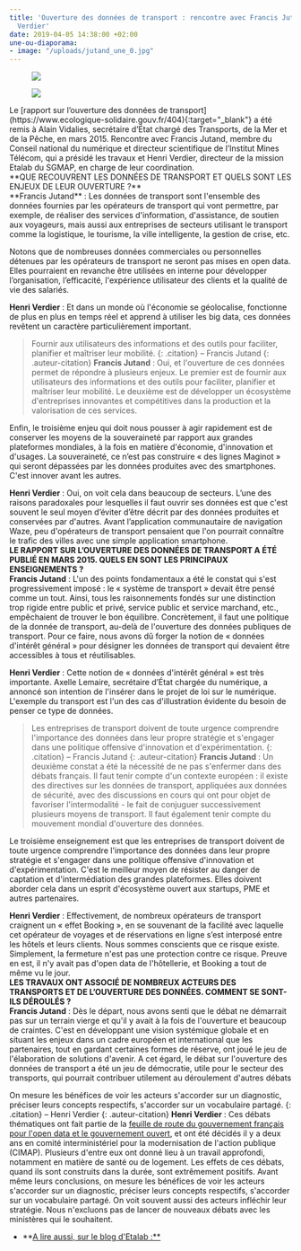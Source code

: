 ```yaml
---
title: 'Ouverture des données de transport : rencontre avec Francis Jutand et Henri
  Verdier'
date: 2019-04-05 14:38:00 +02:00
une-ou-diaporama:
- image: "/uploads/jutand_une_0.jpg"
---
```


<figure class='image-left' style='width: 30%; margin-right: 5px;'><img src="/uploads/f-jutand-0585-_0.jpg"/></figure><figure class='image-left' style='width: 30%; margin-right: 10px;'><img src="/uploads/henriverdier_03.jpg"/></figure>
Le [rapport sur l’ouverture des données de transport](https://www.ecologique-solidaire.gouv.fr/404){:target="_blank"} a été remis à Alain Vidalies, secrétaire d’État chargé des Transports, de la Mer et de la Pêche, en mars 2015. Rencontre avec Francis Jutand, membre du Conseil national du numérique et directeur scientifique de l’Institut Mines Télécom, qui a présidé les travaux et Henri Verdier, directeur de la mission Etalab du SGMAP, en charge de leur coordination.
<br>
**QUE RECOUVRENT LES DONNÉES DE TRANSPORT ET QUELS SONT LES ENJEUX DE LEUR OUVERTURE ?**
<br>
**Francis Jutand** : Les données de transport sont l'ensemble des données fournies par les opérateurs de transport qui vont permettre, par exemple, de réaliser des services d'information, d'assistance, de soutien aux voyageurs, mais aussi aux entreprises de secteurs utilisant le transport comme la logistique, le tourisme, la ville intelligente, la gestion de crise, etc.

Notons que de nombreuses données commerciales ou personnelles détenues par les opérateurs de transport ne seront pas mises en open data. Elles pourraient en revanche être utilisées en interne pour développer l’organisation, l’efficacité, l'expérience utilisateur des clients et la qualité de vie des salariés.

**Henri Verdier** : Et dans un monde où l'économie se géolocalise, fonctionne de plus en plus en temps réel et apprend à utiliser les big data, ces données revêtent un caractère particulièrement important.

> Fournir aux utilisateurs des informations et des outils pour faciliter, planifier et maîtriser leur mobilité.
{: .citation}
– Francis Jutand
{: .auteur-citation}
**Francis Jutand** : Oui, et l'ouverture de ces données permet de répondre à plusieurs enjeux. Le premier est de fournir aux utilisateurs des informations et des outils pour faciliter, planifier et maîtriser leur mobilité. Le deuxième est de développer un écosystème d'entreprises innovantes et compétitives dans la production et la valorisation de ces services.

Enfin, le troisième enjeu qui doit nous pousser à agir rapidement est de conserver les moyens de la souveraineté par rapport aux grandes plateformes mondiales, à la fois en matière d'économie, d'innovation et d'usages. La souveraineté, ce n’est pas construire  « des lignes Maginot » qui seront dépassées par les données produites avec des smartphones. C'est innover avant les autres.

**Henri Verdier** : Oui, on voit cela dans beaucoup de secteurs. L’une des raisons paradoxales pour lesquelles il faut ouvrir ses données est que c'est souvent le seul moyen d’éviter d’être décrit par des données produites et conservées par d'autres. Avant l’application communautaire de navigation Waze, peu d'opérateurs de transport pensaient que l'on pourrait connaître le trafic des villes avec une simple application smartphone.
<br>
**LE RAPPORT SUR L’OUVERTURE DES DONNÉES DE TRANSPORT A ÉTÉ PUBLIÉ EN MARS 2015. QUELS EN SONT LES PRINCIPAUX ENSEIGNEMENTS ?**
<br>
**Francis Jutand** : L'un des points fondamentaux a été le constat qui s'est progressivement imposé : le « système de transport » devait être pensé comme un tout. Ainsi, tous les raisonnements fondés sur une distinction trop rigide entre public et privé, service public et service marchand, etc., empêchaient de trouver le bon équilibre. Concrètement, il faut une politique de la donnée de transport, au-delà de l'ouverture des données publiques de transport. Pour ce faire, nous avons dû forger la notion de « données d'intérêt général » pour désigner les données de transport qui devaient être accessibles à tous et réutilisables.

**Henri Verdier** : Cette notion de « données d'intérêt général » est très importante. Axelle Lemaire, secrétaire d’État chargée du numérique, a annoncé son intention de l'insérer dans le projet de loi sur le numérique. L'exemple du transport est l'un des cas d'illustration évidente du besoin de penser ce type de données.

> Les entreprises de transport doivent de toute urgence comprendre l'importance des données dans leur propre stratégie et s'engager dans une politique offensive d'innovation et d'expérimentation.
{: .citation}
– Francis Jutand
{: .auteur-citation}
**Francis Jutand** : Un deuxième constat a été la nécessité de ne pas s'enfermer dans des débats français. Il faut tenir compte d'un contexte européen : il existe des directives sur les données de transport, appliquées aux données de sécurité, avec des discussions en cours qui ont pour objet de favoriser l'intermodalité - le fait de conjuguer successivement plusieurs moyens de transport. Il faut également tenir compte du mouvement mondial d'ouverture des données.

Le troisième enseignement est que les entreprises de transport doivent de toute urgence comprendre l'importance des données dans leur propre stratégie et s'engager dans une politique offensive d'innovation et d'expérimentation. C'est le meilleur moyen de résister au danger de captation et d'intermédiation des grandes plateformes. Elles doivent aborder cela dans un esprit d'écosystème ouvert aux startups, PME et autres partenaires.

**Henri Verdier** : Effectivement, de nombreux opérateurs de transport craignent un « effet Booking », en se souvenant de la facilité avec laquelle cet opérateur de voyages et de réservations en ligne s’est interposé entre les hôtels et leurs clients. Nous sommes conscients que ce risque existe. Simplement, la fermeture n'est pas une protection contre ce risque. Preuve en est, il n'y avait pas d'open data de l'hôtellerie, et Booking a tout de même vu le jour.
<br>
**LES TRAVAUX ONT ASSOCIÉ DE NOMBREUX ACTEURS DES TRANSPORTS ET DE L’OUVERTURE DES DONNÉES. COMMENT SE SONT-ILS DÉROULÉS ?**
<br>
**Francis Jutand** : Dès le départ, nous avons senti que le débat ne démarrait pas sur un terrain vierge et qu'il y avait à la fois de l'ouverture et beaucoup de craintes. C'est en développant une vision systémique globale et en situant les enjeux dans un cadre européen et international que les partenaires, tout en gardant certaines formes de réserve, ont joué le jeu de l'élaboration de solutions d'avenir. A cet égard, le débat sur l'ouverture des données de transport a été un jeu de démocratie, utile pour le secteur des transports, qui pourrait contribuer utilement au déroulement d'autres débats

On mesure les bénéfices de voir les acteurs s'accorder sur un diagnostic, préciser leurs concepts respectifs, s'accorder sur un vocabulaire partagé.
{: .citation}
– Henri Verdier
{: .auteur-citation}
**Henri Verdier** : Ces débats thématiques ont fait partie de la [feuille de route du gouvernement français pour l'open data et le gouvernement ouvert](https://www.etalab.gouv.fr/en/lafeuillederoutedugouvernementenmatieredouvertureetdepartagedesdonneespubliques), et ont été décidés il y a deux ans en comité interministériel pour la modernisation de l'action publique (CIMAP). Plusieurs d'entre eux ont donné lieu à un travail approfondi, notamment en matière de santé ou de logement. Les effets de ces débats, quand ils sont construits dans la durée, sont extrêmement positifs. Avant même leurs conclusions, on mesure les bénéfices de voir les acteurs s'accorder sur un diagnostic, préciser leurs concepts respectifs, s'accorder sur un vocabulaire partagé. On voit souvent aussi des acteurs infléchir leur stratégie. Nous n'excluons pas de lancer de nouveaux débats avec les ministères qui le souhaitent.

* **[A lire aussi, sur le blog d'Etalab :**](https://www.etalab.gouv.fr/remise-officielle-du-rapport-sur-louverture-des-donnees-de-transport) 